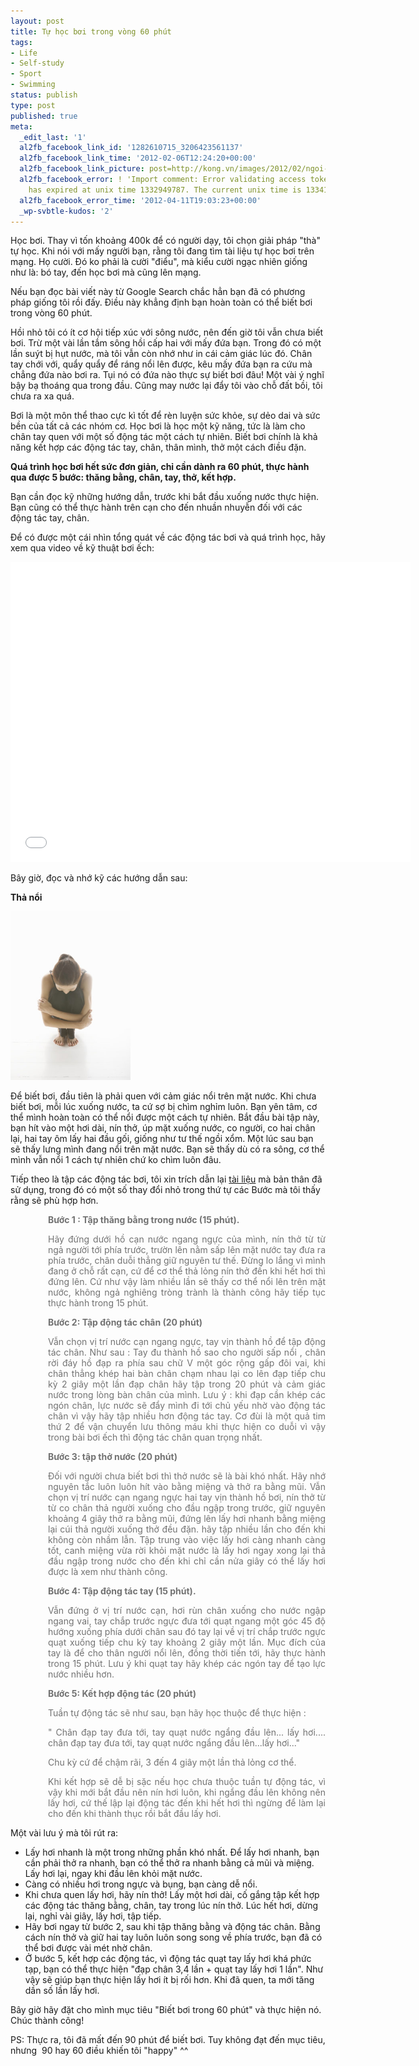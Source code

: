 ```yaml
---
layout: post
title: Tự học bơi trong vòng 60 phút
tags:
- Life
- Self-study
- Sport
- Swimming
status: publish
type: post
published: true
meta:
  _edit_last: '1'
  al2fb_facebook_link_id: '1282610715_3206423561137'
  al2fb_facebook_link_time: '2012-02-06T12:24:20+00:00'
  al2fb_facebook_link_picture: post=http://kong.vn/images/2012/02/ngoi-xom.jpg
  al2fb_facebook_error: ! 'Import comment: Error validating access token: Session
    has expired at unix time 1332949787. The current unix time is 1334171003.'
  al2fb_facebook_error_time: '2012-04-11T19:03:23+00:00'
  _wp-svbtle-kudos: '2'
---
```

Học bơi. Thay vì tốn khoảng 400k để có người dạy, tôi chọn giải pháp "thà" tự học. Khi nói với mấy người bạn, rằng tôi đang tìm tài liệu tự học bơi trên mạng. Họ cười. Đó ko phải là cười "điểu", mà kiểu cười ngạc nhiên giống như là: bó tay, đến học bơi mà cũng lên mạng.

Nếu bạn đọc bài viết này từ Google Search chắc hẳn bạn đã có phương pháp giống tôi rồi đấy. Điều này khẳng định bạn hoàn toàn có thể biết bơi trong vòng 60 phút.

Hồi nhỏ tôi có ít cơ hội tiếp xúc với sông nước, nên đến giờ tôi vẫn chưa biết bơi. Trừ một vài lần tắm sông hồi cấp hai với mấy đứa bạn. Trong đó có một lần suýt bị hụt nước, mà tôi vẫn còn nhớ như in cái cảm giác lúc đó. Chân tay chới với, quẩy quẩy để ráng nổi lên được, kêu mấy đứa bạn ra cứu mà chẳng đứa nào bơi ra. Tụi nó có đứa nào thực sự biết bơi đâu! Một vài ý nghĩ bậy bạ thoáng qua trong đầu. Cũng may nước lại đẩy tôi vào chỗ đất bồi, tôi chưa ra xa quá.

Bơi là một môn thể thao cực kì tốt để rèn luyện sức khỏe, sự dẻo dai và sức bền của tất cả các nhóm cơ. Học bơi là học một kỹ năng, tức là làm cho chân tay quen với một số động tác một cách tự nhiên. Biết bơi chính là khả năng kết hợp các động tác tay, chân, thân mình, thở một cách điều đặn.

<strong>Quá trình học bơi hết sức đơn giản, chỉ cần dành ra 60 phút, thực hành qua được 5 bước: thăng bằng, chân, tay, thở, kết hợp.</strong>

Bạn cần đọc kỹ những hướng dẫn, trước khi bắt đầu xuống nước thực hiện. Bạn cũng có thể thực hành trên cạn cho đến nhuần nhuyễn đối với các động tác tay, chân.

Để có được một cái nhìn tổng quát về các động tác bơi và quá trình học, hãy xem qua video về kỹ thuật bơi ếch:

<iframe width="640" height="480" src="//www.youtube.com/embed/TquTh16_AWo" frameborder="0" allowfullscreen></iframe>

Bây giờ, đọc và nhớ kỹ các hướng dẫn sau:

<strong>Thả nổi</strong>

<img class=" wp-image-428 alignnone" title="ngoi xom" src="/images/2012/ngoi-xom.jpg" alt="" width="192" height="270" />

Để biết bơi, đầu tiên là phải quen với cảm giác nổi trên mặt nước. Khi chưa biết bơi, mỗi lúc xuống nước, ta cứ sợ bị chìm nghỉm luôn. Bạn yên tâm, cơ thể mình hoàn toàn có thể nổi được một cách tự nhiên.
Bắt đầu bài tập này, bạn hít vào một hơi dài, nín thở, úp mặt xuống nước, co người, co hai chân lại, hai tay ôm lấy hai đầu gối, giống như tư thế ngồi xổm. Một lúc sau bạn sẽ thấy lưng mình đang nổi trên mặt nước. Bạn sẽ thấy dù có ra sông, cơ thể mình vẫn nổi 1 cách tự nhiên chứ ko chìm luôn đâu.

Tiếp theo là tập các động tác bơi, tôi xin trích dẫn lại <a href="http://www.otosaigon.com/forum/90-ph%C3%BAt-th%E1%BB%B1c-h%C3%A0nh-t%E1%BB%B1-h%E1%BB%8Dc-b%C6%A1i-m2219732.aspx  " target="_blank">tài liệu</a> mà bản thân đã sử dụng, trong đó có một số thay đổi nhỏ trong thứ tự các Bước mà tôi thấy rằng sẽ phù hợp hơn.
<p style="padding-left: 60px; text-align: justify;"><strong style="color: #727272;">Bước 1 : Tập thăng bằng trong nước (15 phút).</strong></p>
<p style="padding-left: 60px; text-align: justify;"><span style="color: #727272;">Hãy đứng dưới hồ cạn nước ngang ngực của mình, nín thở từ từ ngả người tới phía trước, trườn lên nằm sấp lên mặt nước tay đưa ra phía trước, chân duỗi thẳng giữ nguyên tư thế.</span>
<span style="color: #727272;"> Đừng lo lắng vì mình đang ở chỗ rất cạn, cứ để cơ thể thả lỏng nín thở đến khi hết hơi thì đứng lên. Cứ như vậy làm nhiều lần sẽ thấy cơ thể nổi lên trên mặt nước, không ngả nghiêng tròng trành là thành công hãy tiếp tục thực hành trong 15 phút.</span></p>
<p style="padding-left: 60px; text-align: justify;"><span style="color: #727272;"><strong>Bước 2: Tập động tác chân (20 phút)</strong></span></p>
<p style="padding-left: 60px; text-align: justify;"><span style="color: #727272;">Vẫn chọn vị trí nước cạn ngang ngực, tay vịn thành hồ để tập động tác chân. Như sau : Tay đu thành hồ sao cho người sấp nổi , chân rời đáy hồ đạp ra phía sau chữ V một góc rộng gấp đôi vai, khi chân thẳng khép hai bàn chân chạm nhau lại co lên đạp tiếp chu kỳ 2 giây một lần đạp chân hãy tập trong 20 phút và cảm giác nước trong lòng bàn chân của mình.</span>
<span style="color: #727272;"> Lưu ý : khi đạp cần khép các ngón chân, lực nước sẽ đẩy mình đi tới chủ yếu nhờ vào động tác chân vì vậy hãy tập nhiều hơn động tác tay. Cơ đùi là một quả tim thứ 2 để vận chuyển lưu thông máu khi thực hiện co duỗi vì vậy trong bài bơi ếch thì động tác chân quan trọng nhất.</span></p>
<p style="padding-left: 60px; text-align: justify;"><span style="color: #727272;"><strong>Bước 3: tập thở nước (20 phút)</strong></span></p>
<p style="padding-left: 60px; text-align: justify;"><span style="color: #727272;">Đối với người chưa biết bơi thì thở nước sẽ là bài khó nhất. Hãy nhớ nguyên tắc luôn luôn hít vào bằng miệng và thở ra bằng mũi.</span>
<span style="color: #727272;"> Vẫn chọn vị trí nước cạn ngang ngực hai tay vịn thành hồ bơi, nín thở từ từ co chân thả người xuống cho đầu ngập trong trước, giữ nguyên khoảng 4 giây thở ra bằng mũi, đứng lên lấy hơi nhanh bằng miệng lại cúi thả người xuống thở đều đặn. hãy tập nhiều lần cho đến khi không còn nhầm lẫn.</span>
<span style="color: #727272;"> Tập trung vào việc lấy hơi càng nhanh càng tốt, canh miệng vừa rời khỏi mặt nước là lấy hơi ngay xong lại thả đầu ngập trong nước cho đến khi chỉ cần nửa giây có thể lấy hơi được là xem như thành công.</span></p>
<p style="padding-left: 60px; text-align: justify;"><span style="color: #727272;"><strong>Bước 4: Tập động tác tay (15 phút).</strong></span></p>
<p style="padding-left: 60px; text-align: justify;"><span style="color: #727272;">Vẫn đứng ở vị trí nước cạn, hơi rùn chân xuống cho nước ngập ngang vai, tay chắp trước ngực đưa tới quạt ngang một góc 45 độ hướng xuống phía dưới chân sau đó tay lại về vị trí chắp trước ngực quạt xuống tiếp chu kỳ tay khoảng 2 giây một lần.</span>
<span style="color: #727272;"> Mục đích của tay là để cho thân người nổi lên, đồng thời tiến tới, hãy thực hành trong 15 phút.</span>
<span style="color: #727272;"> Lưu ý khi quạt tay hãy khép các ngón tay để tạo lực nước nhiều hơn.</span></p>
<p style="padding-left: 60px; text-align: justify;"><span style="color: #727272;"><strong>Bước 5: Kết hợp động tác (20 phút)</strong></span></p>
<p style="padding-left: 60px; text-align: justify;"><span style="color: #727272;">Tuần tự động tác sẽ như sau, bạn hãy học thuộc để thực hiện :</span></p>
<p style="padding-left: 60px; text-align: justify;"><span style="color: #727272;">" Chân đạp tay đưa tới, tay quạt nước ngẩng đầu lên... lấy hơi.... chân đạp tay đưa tới, tay quạt nước ngẩng đầu lên...lấy hơi..."</span></p>
<p style="padding-left: 60px; text-align: justify;"><span style="color: #727272;">Chu kỳ cứ để chậm rãi, 3 đến 4 giây một lần thả lỏng cơ thể.</span></p>
<p style="padding-left: 60px; text-align: justify;"><span style="color: #727272;">Khi kết hợp sẽ dễ bị sặc nếu học chưa thuộc tuần tự động tác, vì vậy khi mới bắt đầu nên nín hơi luôn, khi ngẩng đầu lên không nên lấy hơi, cứ thế lập lại động tác đến khi hết hơi thì ngừng để làm lại cho đến khi thành thục rồi bắt đầu lấy hơi.</span></p>
Một vài lưu ý mà tôi rút ra:
<ul>
	<li>Lấy hơi nhanh là một trong những phần khó nhất. Để lấy hơi nhanh, bạn cần phải thở ra nhanh, bạn có thể thở ra nhanh bằng cả mũi và miệng. Lấy hơi lại, ngay khi đầu lên khỏi mặt nước.</li>
	<li>Càng có nhiều hơi trong ngực và bụng, bạn càng dễ nổi.</li>
	<li>Khi chưa quen lấy hơi, hãy nín thở! Lấy một hơi dài, cố gắng tập kết hợp các động tác thăng bằng, chân, tay trong lúc nín thở. Lúc hết hơi, dừng lại, nghỉ vài giây, lấy hơi, tập tiếp.</li>
	<li>Hãy bơi ngay từ bước 2, sau khi tập thăng bằng và động tác chân. Bằng cách nín thở và giữ hai tay luôn luôn song song về phía trước, bạn đã có thể bơi được vài mét nhờ chân.</li>
	<li>Ở bước 5, kết hợp các động tác, vì động tác quạt tay lấy hơi khá phức tạp, bạn có thể thực hiện "đạp chân 3,4 lần + quạt tay lấy hơi 1 lần". Như vậy sẽ giúp bạn thực hiện lấy hơi ít bị rối hơn. Khi đã quen, ta mới tăng dần số lần lấy hơi.</li>
</ul>
Bây giờ hãy đặt cho mình mục tiêu "Biết bơi trong 60 phút" và thực hiện nó. Chúc thành công!

PS: Thực ra, tôi đã mất đến 90 phút để biết bơi. Tuy không đạt đến mục tiêu, nhưng  90 hay 60 điều khiến tôi "happy" ^^
